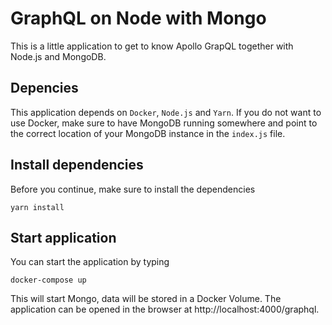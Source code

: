 # GraphQL on Node with Mongo
This is a little application to get to know Apollo GrapQL together with Node.js and MongoDB.

## Depencies
This application depends on `Docker`, `Node.js` and `Yarn`. If you do not want to use Docker, make sure to have MongoDB running somewhere and point to the correct location of your MongoDB instance in the `index.js` file.

## Install dependencies
Before you continue, make sure to install the dependencies
```
yarn install
````

## Start application
You can start the application by typing
```
docker-compose up
```

This will start Mongo, data will be stored in a Docker Volume. The application can be opened in the browser at http://localhost:4000/graphql.
